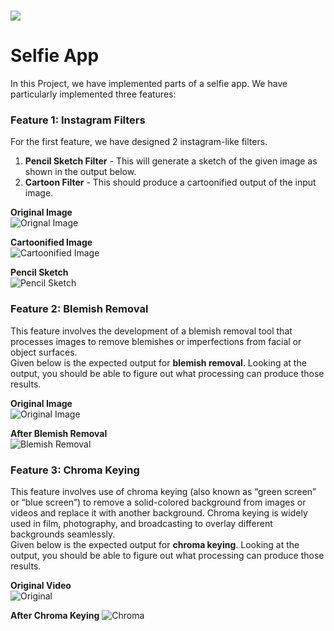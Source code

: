 
# <img src = "https://opencv.org/wp-content/uploads/2021/06/OpenCV_logo_black_.png">

# Selfie App

In this Project, we have implemented parts of a selfie app. We have particularly implemented three features:

### Feature 1: Instagram Filters

For the first feature, we have designed 2 instagram-like filters. 

1. **Pencil Sketch Filter** - This will generate a sketch of the given image as shown in the output below.
2. **Cartoon Filter** - This should produce a cartoonified output of the input image.

**Original Image**<br>
![Orignal Image](https://github.com/04092000f/Selfie-app/blob/main/trump.jpg)

**Cartoonified Image**<br>
![Cartoonified Image](https://github.com/04092000f/Selfie-app/blob/main/cartoon.jpg)

**Pencil Sketch**<br>
![Pencil Sketch](https://github.com/04092000f/Selfie-app/blob/main/sketch.png)


### Feature 2: Blemish Removal

This feature involves the development of a blemish removal tool that processes images to remove blemishes or imperfections from facial or object surfaces.<br>
Given below is the expected output for **blemish removal**. Looking at the output, you should be able to figure out what processing can produce those results.

**Original Image**<br>
![Original Image](https://github.com/04092000f/Selfie-app/blob/main/blemish.png)

**After Blemish Removal**<br>
![Blemish Removal](https://github.com/04092000f/Selfie-app/blob/main/blemish_removed.png)


### Feature 3: Chroma Keying

This feature involves use of chroma keying (also known as “green screen” or “blue screen”) to remove a solid-colored background from images or videos and replace it with another background. Chroma keying is widely used in film, photography, and broadcasting to overlay different backgrounds seamlessly.<br>
Given below is the expected output for **chroma keying**. Looking at the output, you should be able to figure out what processing can produce those results.

**Original Video**<br>
![Original](https://github.com/04092000f/Selfie-app/blob/main/greenscreen-demo.gif)

**After Chroma Keying**
![Chroma](https://github.com/04092000f/Selfie-app/blob/main/output.gif)
